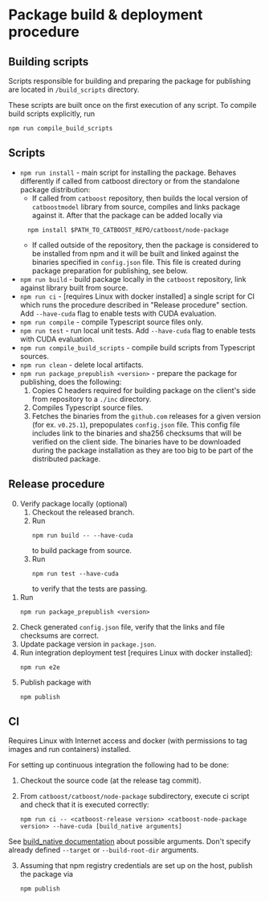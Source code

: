 # Package build & deployment procedure

## Building scripts

Scripts responsible for building and preparing the package for publishing are located in `/build_scripts` directory.

These scripts are built once on the first execution of any script.  To compile build scripts explicitly, run
```
npm run compile_build_scripts
```

## Scripts

- `npm run install` - main script for installing the package. Behaves differently if called from catboost directory or from the standalone package distribution:
  - If called from `catboost` repository, then builds the local version of `catboostmodel` library from source, compiles and links package against it. After that the package can be added locally via
  ```
    npm install $PATH_TO_CATBOOST_REPO/catboost/node-package
  ```
  - If called outside of the repository, then the package is considered to be installed from npm and it will be built and linked against the binaries specified in `config.json` file. This file is created during package preparation for publishing, see below.
- `npm run build` - build package locally in the `catboost` repository, link against library built from source.
- `npm run ci` - \[requires Linux with docker installed\] a single script for CI which runs the procedure described in "Release procedure" section.
  Add `--have-cuda` flag to enable tests with CUDA evaluation.
- `npm run compile` - compile Typescript source files only.
- `npm run test` - run local unit tests.
  Add `--have-cuda` flag to enable tests with CUDA evaluation.
- `npm run compile_build_scripts` - compile build scripts from Typescript sources.
- `npm run clean` - delete local artifacts.
- `npm run package_prepublish <version>` - prepare the package for publishing, does the following:
    1. Copies C headers required for building package on the client's side from repository to a `./inc` directory.
    2. Compiles Typescript source files.
    3. Fetches the binaries from the `github.com` releases for a given version (for ex. `v0.25.1`), prepopulates `config.json` file. This config file includes link to the binaries and sha256 checksums that will be verified on the client side. The binaries have to be downloaded during the package installation as they are too big to be part of the distributed package.

## Release procedure

0. Verify package locally (optional)
   1. Checkout the released branch.
   2. Run
        ```
        npm run build -- --have-cuda
        ```
        to build package from source.
   3. Run
        ```
        npm run test --have-cuda
        ```
        to verify that the tests are passing.
1. Run
    ```
    npm run package_prepublish <version>
    ```
2. Check generated `config.json` file, verify that the links and file checksums are correct.
3. Update package version in `package.json`.
4. Run integration deployment test \[requires Linux with docker installed\]:
    ```
    npm run e2e
    ```
5. Publish package with
   ```
   npm publish
   ```

## CI

Requires Linux with Internet access and docker (with permissions to tag images and run containers) installed.

For setting up continuous integration the following had to be done:

1. Checkout the source code (at the release tag commit).

2. From `catboost/catboost/node-package` subdirectory, execute ci script and check that it is executed correctly:
   ```
   npm run ci -- <catboost-release version> <catboost-node-package version> --have-cuda [build_native arguments]
   ```
  See [build_native documentation](https://catboost.ai/docs/en/installation/build-native-artifacts#build-build-native) about possible arguments. Don't specify already defined `--target` or `--build-root-dir` arguments.

3. Assuming that npm registry credentials are set up on the host, publish the package via
   ```
   npm publish
   ```
